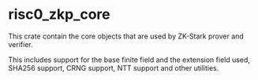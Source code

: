 
# risc0_zkp_core

This crate contain the core objects that are used by ZK-Stark prover and verifier.

This includes support for the base finite field and the extension field used,
SHA256 support, CRNG support, NTT support and other utilities.

